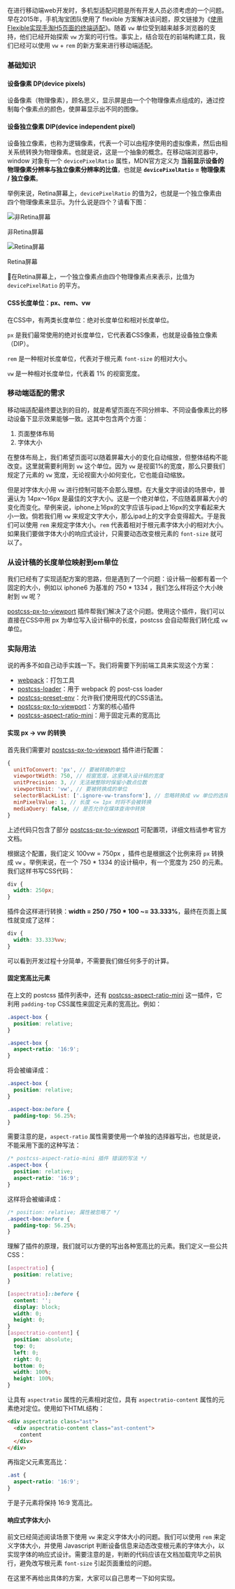 在进行移动端web开发时，多机型适配问题是所有开发人员必须考虑的一个问题。早在2015年，手机淘宝团队使用了 flexible 方案解决该问题，原文链接为《[使用Flexible实现手淘H5页面的终端适配](https://www.w3cplus.com/mobile/lib-flexible-for-html5-layout.html)》。随着 `vw` 单位受到越来越多浏览器的支持，他们已经开始探索 `vw` 方案的可行性。事实上，结合现在的前端构建工具，我们已经可以使用 `vw` + `rem` 的新方案来进行移动端适配。

### 基础知识

#### 设备像素 DP(device pixels)

设备像素（物理像素），顾名思义，显示屏是由一个个物理像素点组成的，通过控制每个像素点的颜色，使屏幕显示出不同的图像。
<!--more-->
#### 设备独立像素 DIP(device independent pixel)

设备独立像素，也称为逻辑像素，代表一个可以由程序使用的虚拟像素，然后由相关系统转换为物理像素。也就是说，这是一个抽象的概念。在移动端浏览器中，window 对象有一个 `device​Pixel​Ratio` 属性，MDN官方定义为 **当前显示设备的物理像素分辨率与独立像素分辨率的比值**，也就是 **`devicePixelRatio` = 物理像素 / 独立像素**。

举例来说，Retina屏幕上，`devicePixelRatio` 的值为2，也就是一个独立像素由四个物理像素来显示。为什么说是四个？请看下图：

![非Retina屏幕](/static/img/vwrem-1.jpeg)

非Retina屏幕

![Retina屏幕](/static/img/vwrem-2.jpeg)

Retina屏幕

在Retina屏幕上，一个独立像素点由四个物理像素点来表示，比值为 `devicePixelRatio` 的平方。

#### CSS长度单位：px、rem、vw

在CSS中，有两类长度单位：绝对长度单位和相对长度单位。

`px` 是我们最常使用的绝对长度单位，它代表着CSS像素，也就是设备独立像素（DIP）。

`rem` 是一种相对长度单位，代表对于根元素 `font-size` 的相对大小。

`vw` 是一种相对长度单位，代表着 1% 的视窗宽度。

### 移动端适配的需求

移动端适配最终要达到的目的，就是希望页面在不同分辨率、不同设备像素比的移动设备下显示效果能够一致。这其中包含两个方面：

1. 页面整体布局
2. 字体大小

在整体布局上，我们希望页面可以随着屏幕大小的变化自动缩放，但整体结构不能改变。这里就需要利用到 `vw` 这个单位。因为 `vw` 是视窗1%的宽度，那么只要我们规定了元素的 `vw` 宽度，无论视窗大小如何变化，它也能自动缩放。

但是对字体大小用 `vw` 进行控制可能不会那么理想。在大量文字阅读的场景中，普遍认为 14px～16px 是最佳的文字大小。这是一个绝对单位，不应随着屏幕大小的变化而变化。举例来说，iphone上16px的文字应该与ipad上16px的文字看起来大小一致。倘若我们用 `vw` 来规定文字大小，那么ipad上的文字会变得超大。于是我们可以使用 `rem` 来规定字体大小。`rem` 代表着相对于根元素字体大小的相对大小。如果我们要做字体大小的响应式设计，只需要动态改变根元素的 `font-size` 就可以了。

### 从设计稿的长度单位映射到em单位

我们已经有了实现适配方案的思路，但是遇到了一个问题：设计稿一般都有着一个固定的大小，例如以 iphone6 为基准的 750 * 1334 ，我们怎么样将这个大小映射到 `vw` 呢？

[postcss-px-to-viewport](https://github.com/evrone/postcss-px-to-viewport) 插件帮我们解决了这个问题。使用这个插件，我们可以直接在CSS中用 px 为单位写入设计稿中的长度，postcss 会自动帮我们转化成 `vw` 单位。

### 实际用法

说的再多不如自己动手实践一下。我们将需要下列前端工具来实现这个方案：

- [webpack](https://webpack.js.org/)：打包工具
- [postcss-loader](https://github.com/postcss/postcss-loader)：用于 webpack 的 post-css loader
- [postcss-preset-env](https://github.com/csstools/postcss-preset-env)：允许我们使用现代的CSS语法。
- [postcss-px-to-viewport](https://github.com/evrone/postcss-px-to-viewport)：方案的核心插件
- [postcss-aspect-ratio-mini](https://github.com/yisibl/postcss-aspect-ratio-mini)：用于固定元素的宽高比

#### 实现 px -> vw 的转换

首先我们需要对 [postcss-px-to-viewport](https://github.com/evrone/postcss-px-to-viewport) 插件进行配置：

```javascript
{
  unitToConvert: 'px', // 要被转换的单位
  viewportWidth: 750, // 视窗宽度，这里填入设计稿的宽度
  unitPrecision: 3, // 无法被整除时保留小数点位数
  viewportUnit: 'vw', // 要被转换成的单位
  selectorBlackList: ['.ignore-vw-transform'], // 忽略转换成 vw 单位的选择器
  minPixelValue: 1, // 长度 <= 1px 时将不会被转换
  mediaQuery: false, // 是否允许在媒体查询中转换
}
```

上述代码只包含了部分 [postcss-px-to-viewport](https://github.com/evrone/postcss-px-to-viewport) 可配置项，详细文档请参考官方文档。

根据这个配置，我们定义 100vw = 750px ，插件也是根据这个比例来将 `px` 转换成 `vw` 。举例来说，在一个 750 * 1334 的设计稿中，有一个宽度为 250 的元素。我们这样书写CSS代码：

```css
div {
  width: 250px;
}
```

插件会这样进行转换：**width = 250 / 750 * 100 ~= 33.333%**，最终在页面上属性就变成了这样：

```css
div {
  width: 33.333%vw;
}
```

可以看到开发过程十分简单，不需要我们做任何多于的计算。

#### 固定宽高比元素

在上文的 postcss 插件列表中，还有 [postcss-aspect-ratio-mini](https://github.com/yisibl/postcss-aspect-ratio-mini) 这一插件，它利用 `padding-top` CSS属性来固定元素的宽高比。例如：

```css
.aspect-box {
  position: relative;
}

.aspect-box {
  aspect-ratio: '16:9';
}
```

将会被编译成：

```css
.aspect-box {
  position: relative;
}

.aspect-box:before {
  padding-top: 56.25%;
}
```

需要注意的是，`aspect-ratio` 属性需要使用一个单独的选择器写出，也就是说，不能采用下面的这种写法：

```css
/* postcss-aspect-ratio-mini 插件 错误的写法 */
.aspect-box {
  position: relative;
  aspect-ratio: '16:9';
}
```

这样将会被编译成：

```css
/* position: relative; 属性被忽略了 */
.aspect-box:before {
  padding-top: 56.25%;
}
```

理解了插件的原理，我们就可以方便的写出各种宽高比的元素。我们定义一些公共CSS：

```css
[aspectratio] {
  position: relative;
}

[aspectratio]::before {
  content: '';
  display: block;
  width: 0;
  height: 0;
}
[aspectratio-content] {
  position: absolute;
  top: 0;
  left: 0;
  right: 0;
  bottom: 0;
  width: 100%;
  height: 100%;
}
```

让具有 `aspectratio` 属性的元素相对定位，具有 `aspectratio-content` 属性的元素绝对定位。使用如下HTML结构：

```html
<div aspectratio class="ast">
  <div aspectratio-content class="ast-content">
    content
  </div>
</div>
```

再指定父元素宽高比：

```css
.ast {
  aspect-ratio: '16:9';
}
```

于是子元素将保持 16:9 宽高比。

#### 响应式字体大小

前文已经简述阅读场景下使用 `vw` 来定义字体大小的问题。我们可以使用 `rem` 来定义字体大小，并使用 Javascript 判断设备信息来动态改变根元素的字体大小，以实现字体的响应式设计。需要注意的是，判断的代码应该在文档加载完毕之前执行，避免改写根元素 `font-size` 引起页面重绘的问题。

在这里不再给出具体的方案，大家可以自己思考一下如何实现。